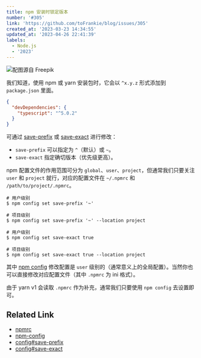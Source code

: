 ```yaml
---
title: npm 安装时锁定版本
number: '#305'
link: 'https://github.com/toFrankie/blog/issues/305'
created_at: '2023-03-23 14:34:55'
updated_at: '2023-04-26 22:41:39'
labels:
  - Node.js
  - '2023'
---
```


![配图源自 Freepik](https://cdn.jsdelivr.net/gh/toFrankie/blog/images/1679576865201.png)

我们知道，使用 npm 或 yarn 安装包时，它会以 `^x.y.z` 形式添加到 `package.json` 里面。

```json
{
  "devDependencies": {
    "typescript": "^5.0.2"
  }
}
```

可通过 [save-prefix](https://docs.npmjs.com/cli/v9/using-npm/config?v=true#save-prefix)  或 [save-exact](https://docs.npmjs.com/cli/v9/using-npm/config?v=true#save-exact) 进行修改：

* `save-prefix` 可以指定为 `^`（默认）或 `~`。
* `save-exact` 指定确切版本（优先级更高）。

npm 配置文件的作用范围可分为 `global`、`user`、`project`，但通常我们只要关注 `user` 和 `project` 就行，对应的配置文件在 `~/.npmrc` 和 `/path/to/project/.npmrc`。


```shell
# 用户级别
$ npm config set save-prefix '~'

# 项目级别
$ npm config set save-prefix '~' --location project
```

```shell
# 用户级别
$ npm config set save-exact true

# 项目级别
$ npm config set save-exact true --location project
```

其中 [npm config](https://docs.npmjs.com/cli/v9/commands/npm-config#location) 修改配置是 `user` 级别的（通常意义上的全局配置）。当然你也可以直接修改对应配置文件（其中 `.npmrc` 为 ini 格式）。

由于 yarn v1 会读取 `.npmrc` 作为补充，通常我们只要使用 `npm config` 去设置即可。

## Related Link

- [npmrc](https://docs.npmjs.com/cli/v9/configuring-npm/npmrc#files)
- [npm-config](https://docs.npmjs.com/cli/v9/commands/npm-config)
- [config#save-prefix](https://docs.npmjs.com/cli/v9/using-npm/config?v=true#save-prefix)
- [config#save-exact](https://docs.npmjs.com/cli/v9/using-npm/config?v=true#save-exact)
